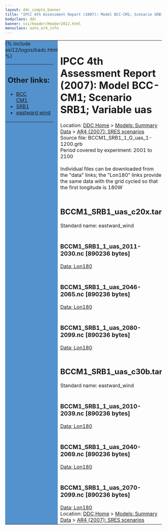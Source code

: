 ```yaml
---
layout: ddc_simple_banner
title: "IPCC 4th Assessment Report (2007): Model BCC-CM1; Scenario SRB1; Variable uas"
bodyclass: ddc
banner: ssi/header/Header2012.html
menuclass: auto_ar4_info
---
```



<table width="100%" border="0" cellspacing="0" cellpadding="0" style="border-collapse: collapse;">
<tr style="margin:0;padding:0;border:0;">
<td style="margin:0;padding:0;border:0;height:1pt;width:150pt;background:#5492CD;" valign="top" >

<div id="lh-col2" class="auto_ar4_info">
<table class="menumain" bgcolor="#5492CD" cellspacing="0" width="100%" border="0">
<tr><td>
<h2> Other links:</h2>
<ul>
<li><a href="/auto/ar4/model-BCC-CM1.html">BCC<br/>CM1</a></li>
<li><a href="/auto/ar4/scenario-SRB1.html">SRB1</a></li>
<li><a href="/auto/ar4/var-eastward_wind.html">eastward wind</a></li>
</ul>
</td></tr>
{% include ssi12/logos/badc.html %}
</table>
</div>
</td>
<td><h1>IPCC 4th Assessment Report (2007): Model BCC-CM1; Scenario SRB1; Variable uas</h1>

<!-- Breadcrumb1 -->
<div id="breadcrumb1" align="left">
Location: <a href="/index.html">DDC Home</a> > <a href="/sim/gcm_clim/">Models: Summary Data</a>
> <a href="/sim/gcm_clim/SRES_AR4/index.html">AR4 (2007): SRES scenarios</a>
</div>
<!-- End of Breadcrumb1 -->Source file: BCCM1_SRB1_1_G_uas_1-1200.grb
<br/>
Period covered by experiment: 2001 to 2100<br/>
<br/>Individual files can be downloaded from the "data" links; the "Lon180" links provide the same data
         with the grid cycled so that the first longitude is 180W<br/>
<br/><h2>BCCM1_SRB1_uas_c20x.tar</h2>
Standard name: eastward_wind<br>
<br/><h3>BCCM1_SRB1_1_uas_2011-2030.nc [890236 bytes]</h3>
<a href="http://apps.ipcc-data.org/cgi-bin/downl/ar4_nc/uas/BCCM1_SRB1_1_uas_2011-2030.nc">Data; </a><a href="http://apps.ipcc-data.org/cgi-bin/downl/ar4_nc/uas/BCCM1_SRB1_1_uas_2011-2030.cyto180.nc"> Lon180</a><br/>
<br/><h3>BCCM1_SRB1_1_uas_2046-2065.nc [890236 bytes]</h3>
<a href="http://apps.ipcc-data.org/cgi-bin/downl/ar4_nc/uas/BCCM1_SRB1_1_uas_2046-2065.nc">Data; </a><a href="http://apps.ipcc-data.org/cgi-bin/downl/ar4_nc/uas/BCCM1_SRB1_1_uas_2046-2065.cyto180.nc"> Lon180</a><br/>
<br/><h3>BCCM1_SRB1_1_uas_2080-2099.nc [890236 bytes]</h3>
<a href="http://apps.ipcc-data.org/cgi-bin/downl/ar4_nc/uas/BCCM1_SRB1_1_uas_2080-2099.nc">Data; </a><a href="http://apps.ipcc-data.org/cgi-bin/downl/ar4_nc/uas/BCCM1_SRB1_1_uas_2080-2099.cyto180.nc"> Lon180</a><br/>
<br/><h2>BCCM1_SRB1_uas_c30b.tar</h2>
Standard name: eastward_wind<br>
<br/><h3>BCCM1_SRB1_1_uas_2010-2039.nc [890236 bytes]</h3>
<a href="http://apps.ipcc-data.org/cgi-bin/downl/ar4_nc/uas/BCCM1_SRB1_1_uas_2010-2039.nc">Data; </a><a href="http://apps.ipcc-data.org/cgi-bin/downl/ar4_nc/uas/BCCM1_SRB1_1_uas_2010-2039.cyto180.nc"> Lon180</a><br/>
<br/><h3>BCCM1_SRB1_1_uas_2040-2069.nc [890236 bytes]</h3>
<a href="http://apps.ipcc-data.org/cgi-bin/downl/ar4_nc/uas/BCCM1_SRB1_1_uas_2040-2069.nc">Data; </a><a href="http://apps.ipcc-data.org/cgi-bin/downl/ar4_nc/uas/BCCM1_SRB1_1_uas_2040-2069.cyto180.nc"> Lon180</a><br/>
<br/><h3>BCCM1_SRB1_1_uas_2070-2099.nc [890236 bytes]</h3>
<a href="http://apps.ipcc-data.org/cgi-bin/downl/ar4_nc/uas/BCCM1_SRB1_1_uas_2070-2099.nc">Data; </a><a href="http://apps.ipcc-data.org/cgi-bin/downl/ar4_nc/uas/BCCM1_SRB1_1_uas_2070-2099.cyto180.nc"> Lon180</a><br/>
<!-- Breadcrumb2 -->
<div id="breadcrumb2" align="left">
Location: <a href="/index.html">DDC Home</a> > <a href="/sim/gcm_clim/">Models: Summary Data</a>
> <a href="/sim/gcm_clim/SRES_AR4/index.html">AR4 (2007): SRES scenarios</a>
</div>
<!-- End of Breadcrumb2 --></td></tr></table>

